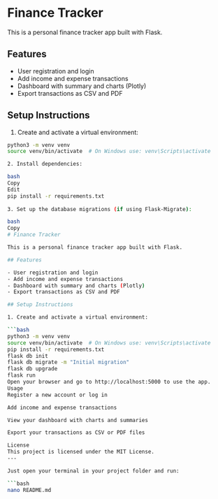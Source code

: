 # Finance Tracker

This is a personal finance tracker app built with Flask.

## Features

- User registration and login  
- Add income and expense transactions  
- Dashboard with summary and charts (Plotly)  
- Export transactions as CSV and PDF  

## Setup Instructions

1. Create and activate a virtual environment:

```bash
python3 -m venv venv
source venv/bin/activate  # On Windows use: venv\Scripts\activate

2. Install dependencies:

bash
Copy
Edit
pip install -r requirements.txt
                                                                              
3. Set up the database migrations (if using Flask-Migrate):

bash
Copy
# Finance Tracker

This is a personal finance tracker app built with Flask.

## Features

- User registration and login
- Add income and expense transactions
- Dashboard with summary and charts (Plotly)
- Export transactions as CSV and PDF

## Setup Instructions

1. Create and activate a virtual environment:

```bash
python3 -m venv venv
source venv/bin/activate  # On Windows use: venv\Scripts\activate
pip install -r requirements.txt
flask db init
flask db migrate -m "Initial migration"
flask db upgrade
flask run
Open your browser and go to http://localhost:5000 to use the app.              
Usage
Register a new account or log in

Add income and expense transactions

View your dashboard with charts and summaries

Export your transactions as CSV or PDF files

License
This project is licensed under the MIT License.                                
---

Just open your terminal in your project folder and run:

```bash
nano README.md

